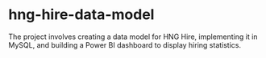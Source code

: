 # hng-hire-data-model
The project involves creating a data model for HNG Hire, implementing it in MySQL, and building a Power BI dashboard to display hiring statistics.
